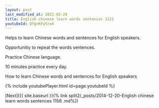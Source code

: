 ```yaml
---
layout: post
last_modified_at: 2021-03-29
title: English chinese learn words sentences 1121 
youtubeId: QfgnKFpSre4
---
```

 
 
Helps to learn Chinese words and sentences for English speakers.

Opportunitiy to repeat the words sentences. 

Practice Chinese language. 
 
10 minutes practice every day. 
 
How to learn Chinese words and sentences for English speakers 
 
{% include youtubePlayer.html id=page.youtubeId %}
 
 
[Next]({{ site.baseurl }}{% link  split2/_posts/2014-12-20-English chinese learn words sentences 1158 .md%})
 
